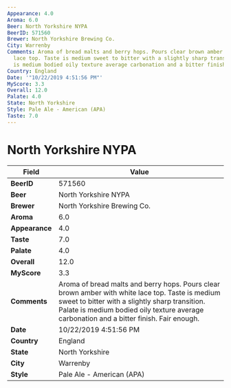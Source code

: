 ```yaml
---
Appearance: 4.0
Aroma: 6.0
Beer: North Yorkshire NYPA
BeerID: 571560
Brewer: North Yorkshire Brewing Co.
City: Warrenby
Comments: Aroma of bread malts and berry hops. Pours clear brown amber with white
  lace top. Taste is medium sweet to bitter with a slightly sharp transition. Palate
  is medium bodied oily texture average carbonation and a bitter finish. Fair enough.
Country: England
Date: '"10/22/2019 4:51:56 PM"'
MyScore: 3.3
Overall: 12.0
Palate: 4.0
State: North Yorkshire
Style: Pale Ale - American (APA)
Taste: 7.0
---
```


# North Yorkshire NYPA

| Field         | Value |
|---------------|-------|
| **BeerID** | 571560 |
| **Beer** | North Yorkshire NYPA |
| **Brewer** | North Yorkshire Brewing Co. |
| **Aroma** | 6.0 |
| **Appearance** | 4.0 |
| **Taste** | 7.0 |
| **Palate** | 4.0 |
| **Overall** | 12.0 |
| **MyScore** | 3.3 |
| **Comments** | Aroma of bread malts and berry hops. Pours clear brown amber with white lace top. Taste is medium sweet to bitter with a slightly sharp transition. Palate is medium bodied oily texture average carbonation and a bitter finish. Fair enough. |
| **Date** | 10/22/2019 4:51:56 PM |
| **Country** | England |
| **State** | North Yorkshire |
| **City** | Warrenby |
| **Style** | Pale Ale - American (APA) |
